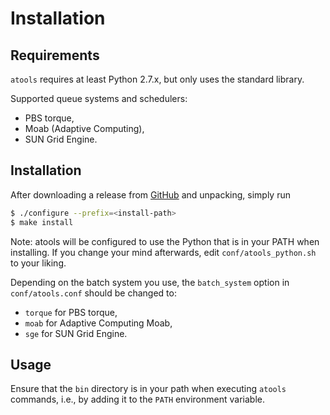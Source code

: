 # Installation

## Requirements
`atools` requires at least Python 2.7.x, but only uses the standard
library.

Supported queue systems and schedulers:

* PBS torque,
* Moab (Adaptive Computing),
* SUN Grid Engine.


## Installation
After downloading a release from
[GitHub](https://github.com/gjbex/atools/releases) and unpacking, simply
run
```bash
$ ./configure --prefix=<install-path>
$ make install
```
Note: atools will be configured to use the Python that is in your PATH
when installing.  If you change your mind afterwards, edit
`conf/atools_python.sh` to your liking.

Depending on the batch system you use, the `batch_system` option in
`conf/atools.conf` should be changed to:
* `torque` for PBS torque,
* `moab` for Adaptive Computing Moab,
* `sge` for SUN Grid Engine.


## Usage
Ensure that the `bin` directory is in your path when executing `atools`
commands, i.e., by adding it to the `PATH` environment variable.
